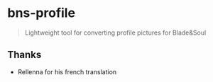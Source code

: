 # bns-profile

> Lightweight tool for converting profile pictures for Blade&Soul

## Thanks

* Rellenna for his french translation
